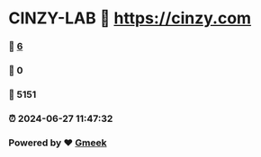 # CINZY-LAB :link: https://cinzy.com 
### :page_facing_up: [6](https://cinzy.com/tag.html) 
### :speech_balloon: 0 
### :hibiscus: 5151 
### :alarm_clock: 2024-06-27 11:47:32 
### Powered by :heart: [Gmeek](https://github.com/Meekdai/Gmeek)
